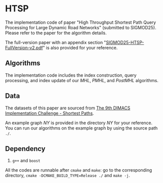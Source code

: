 # HTSP
The implementation code of paper "High Throughput Shortest Path Query Processing for Large Dynamic Road Networks" (submitted to SIGMOD25). Please refer to the paper for the algorithm details. 

The full-version paper with an appendix section "[SIGMOD25-HTSP-FullVersion-v2.pdf](https://github.com/ZXJ-DSA/HTSP/blob/main/SIGMOD25-HTSP-FullVersion-v2.pdf)" is also provided for your reference.

## Algorithms

The implementation code includes the index construction, query processing, and index update of our *MHL*, *PMHL*, and *PostMHL* algorithms. 


## Data
The datasets of this paper are sourced from [The 9th DIMACS Implementation Challenge - Shortest Paths](http://users.diag.uniroma1.it/challenge9/download.shtml). 

An example graph *NY* is provided in the directory *NY* for your reference. You can run our algorithms on the example graph by using the source path `./`. 


## Dependency

1. `g++` and `boost`

All the codes are runnable after `cmake` and `make`: go to the corresponding directory, `cmake -DCMAKE_BUILD_TYPE=Release ./` and `make -j`.

